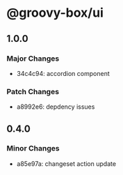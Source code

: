 # @groovy-box/ui

## 1.0.0

### Major Changes

- 34c4c94: accordion component

### Patch Changes

- a8992e6: depdency issues

## 0.4.0

### Minor Changes

- a85e97a: changeset action update
